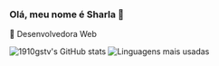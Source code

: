 ### Olá, meu nome é Sharla 👾

🌱 Desenvolvedora Web 


![1910gstv's GitHub stats](https://github-readme-stats.vercel.app/api?username=SharlaVidal&show_icons=true&theme=dark)
![Linguagens mais usadas](https://github-readme-stats.vercel.app/api/top-langs/?username=SharlaVidal&layout=compact&size_weight=0.6&count_weight=0.6&theme=dark)

##
